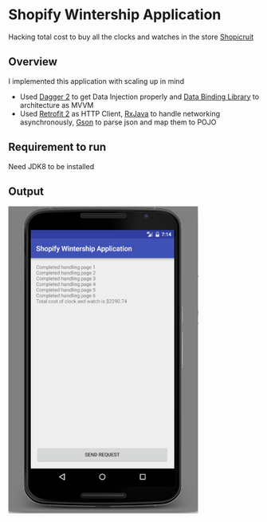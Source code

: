 # Shopify Wintership Application
Hacking total cost to buy all the clocks and watches in the store [Shopicruit](http://shopicruit.myshopify.com/)

## Overview
I implemented this application with scaling up in mind
- Used [Dagger 2](http://google.github.io/dagger/) to get Data Injection properly and [Data Binding Library](https://developer.android.com/topic/libraries/data-binding/index.html) to architecture as MVVM
- Used [Retrofit 2](http://square.github.io/retrofit/) as HTTP Client, [RxJava](https://github.com/ReactiveX/RxJava) to handle networking asynchronously, [Gson](https://github.com/google/gson) to parse json and map them to POJO

## Requirement to run
Need JDK8 to be installed

## Output
![Shopify Winternship Application Screenshot](ShopifyWinternshipApplicationOutput.png)
